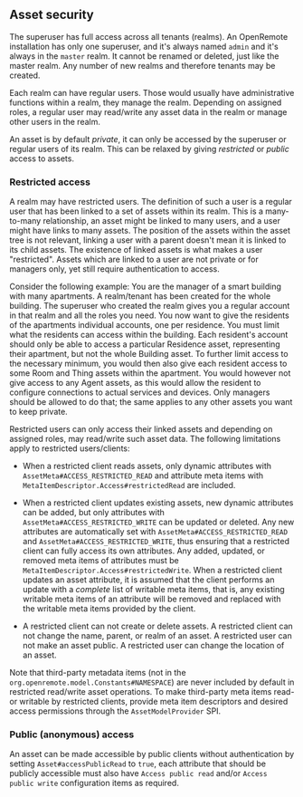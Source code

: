 ## Asset security

The superuser has full access across all tenants (realms). An OpenRemote installation has only one superuser, and it's always named `admin` and it's always in the `master` realm. It cannot be renamed or deleted, just like the master realm. Any number of new realms and therefore tenants may be created.

Each realm can have regular users. Those would usually have administrative functions within a realm, they manage the realm. Depending on assigned roles, a regular user may read/write any asset data in the realm or manage other users in the realm.

An asset is by default *private*, it can only be accessed by the superuser or regular users of its realm. This can be relaxed by giving *restricted* or *public* access to assets.

### Restricted access

A realm may have restricted users. The definition of such a user is a regular user that has been linked to a set of assets within its realm. This is a many-to-many relationship, an asset might be linked to many users, and a user might have links to many assets. The position of the assets within the asset tree is not relevant, linking a user with a parent doesn't mean it is linked to its child assets. The existence of linked assets is what makes a user "restricted". Assets which are linked to a user are not private or for managers only, yet still require authentication to access.

Consider the following example: You are the manager of a smart building with many apartments. A realm/tenant has been created for the whole building. The superuser who created the realm gives you a regular account in that realm and all the roles you need. You now want to give the residents of the apartments individual accounts, one per residence. You must limit what the residents can access within the building. Each resident's account should only be able to access a particular Residence asset, representing their apartment, but not the whole Building asset. To further limit access to the necessary minimum, you would then also give each resident access to some Room and Thing assets within the apartment. You would however not give access to any Agent assets, as this would allow the resident to configure connections to actual services and devices. Only managers should be allowed to do that; the same applies to any other assets you want to keep private.

Restricted users can only access their linked assets and depending on assigned roles, may read/write such asset data. The following limitations apply to restricted users/clients:

* When a restricted client reads assets, only dynamic attributes with `AssetMeta#ACCESS_RESTRICTED_READ` and attribute meta items with `MetaItemDescriptor.Access#restrictedRead` are included.

* When a restricted client updates existing assets, new dynamic attributes can be added, but only attributes with `AssetMeta#ACCESS_RESTRICTED_WRITE` can be updated or deleted. Any new attributes are automatically set with `AssetMeta#ACCESS_RESTRICTED_READ` and `AssetMeta#ACCESS_RESTRICTED_WRITE`, thus ensuring that a restricted client can fully access its own attributes. Any added, updated, or removed meta items of attributes must be `MetaItemDescriptor.Access#restrictedWrite`. When a restricted client updates an asset attribute, it is assumed that the client performs an update with a *complete* list of writable meta items, that is, any existing writable meta items of an attribute will be removed and replaced with the writable meta items provided by the client.

* A restricted client can not create or delete assets. A restricted client can not change the name, parent, or realm of an asset. A restricted user can not make an asset public. A restricted user can change the location of an asset.

Note that third-party metadata items (not in the `org.openremote.model.Constants#NAMESPACE`) are never included by default in restricted read/write asset operations. To make third-party meta items read- or writable by restricted clients, provide meta item descriptors and desired access permissions through the `AssetModelProvider` SPI.

### Public (anonymous) access

An asset can be made accessible by public clients without authentication by setting `Asset#accessPublicRead` to `true`, each attribute that should be publicly accessible must also have `Access public read` and/or `Access public write` configuration items as required.
